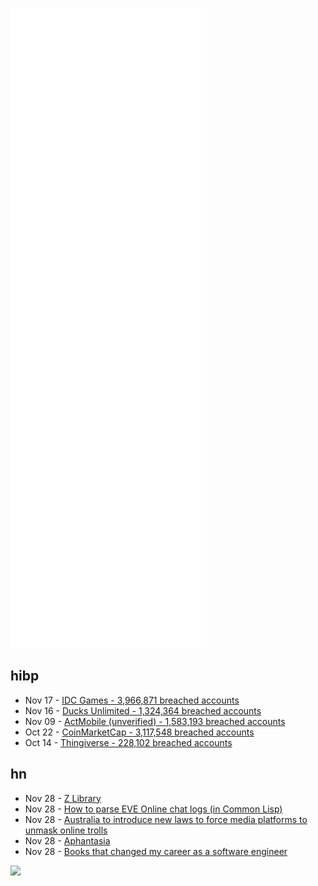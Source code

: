 ![Metrics](https://raw.githubusercontent.com/phixion/phixion/master/metrics.svg)

## hibp

<!--
for https://github.com/phixion/phixion/blob/main/.github/workflows/feeds.yml
-->
<!--START_SECTION:haveibeenpwnd-->
- Nov 17 - [IDC Games - 3,966,871 breached accounts](https://haveibeenpwned.com/PwnedWebsites#IDCGames)
- Nov 16 - [Ducks Unlimited - 1,324,364 breached accounts](https://haveibeenpwned.com/PwnedWebsites#DucksUnlimited)
- Nov 09 - [ActMobile (unverified) - 1,583,193 breached accounts](https://haveibeenpwned.com/PwnedWebsites#ActMobile)
- Oct 22 - [CoinMarketCap - 3,117,548 breached accounts](https://haveibeenpwned.com/PwnedWebsites#CoinMarketCap)
- Oct 14 - [Thingiverse - 228,102 breached accounts](https://haveibeenpwned.com/PwnedWebsites#Thingiverse)
<!--END_SECTION:haveibeenpwnd-->

## hn

<!--
for https://github.com/phixion/phixion/blob/main/.github/workflows/feeds.yml
-->
<!--START_SECTION:hn-->
- Nov 28 - [Z Library](https://z-lib.org/)
- Nov 28 - [How to parse EVE Online chat logs (in Common Lisp)](https://blog.michaeldresser.io/posts/2021-11-27_how-to-parse-eve-chat-log.html)
- Nov 28 - [Australia to introduce new laws to force media platforms to unmask online trolls](https://www.reuters.com/world/asia-pacific/australia-introduce-new-laws-force-media-platforms-unmask-online-trolls-2021-11-28/)
- Nov 28 - [Aphantasia](https://en.wikipedia.org/wiki/Aphantasia)
- Nov 28 - [Books that changed my career as a software engineer](https://julianogtz.github.io/my-personal-blog/posts/five-books-that-changed-my-career-as-a-software-engineer/)
<!--END_SECTION:hn-->

<!--
for https://yhype.me
-->
![](https://hit.yhype.me/github/profile?user_id=13013670)
